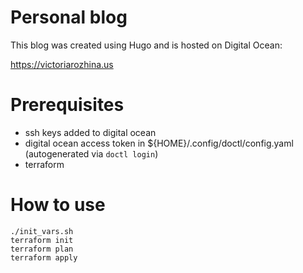 # Personal blog

This blog was created using Hugo and is hosted on Digital Ocean:

https://victoriarozhina.us

# Prerequisites
- ssh keys added to digital ocean
- digital ocean access token in ${HOME}/.config/doctl/config.yaml (autogenerated via `doctl login`)
- terraform

# How to use
```
./init_vars.sh
terraform init
terraform plan
terraform apply
```
